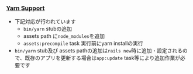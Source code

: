 ### [Yarn Support](https://github.com/rails/rails/pull/26836)

* 下記対応が行われています
  * `bin/yarn` stubの追加
  * assets path に`node_modules`を追加
  * `assets:precompile` task 実行前にyarn installの実行
* `bin/yarn` stub及び assets pathの追加は`rails new`時に追加・設定されるので、既存のアプリを更新する場合は`app:update` task等により追加作業が必要です
